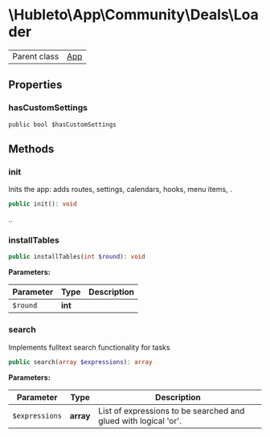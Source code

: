 
# \Hubleto\App\Community\Deals\Loader
<table class='table-default dense'>
<tr><td>Parent class</td><td><a href="../../../Framework/App">App</a></td></tr></table>


## Properties

### hasCustomSettings

`public bool $hasCustomSettings`


## Methods

### init

Inits the app: adds routes, settings, calendars, hooks, menu items, .

```php
public init(): void
```

..


### installTables

```php
public installTables(int $round): void
```

**Parameters:**

| Parameter | Type    | Description |
|-----------|---------|-------------|
| `$round`  | **int** |             |


### search

Implements fulltext search functionality for tasks

```php
public search(array $expressions): array
```

**Parameters:**

| Parameter      | Type      | Description                                                     |
|----------------|-----------|-----------------------------------------------------------------|
| `$expressions` | **array** | List of expressions to be searched and glued with logical 'or'. |

